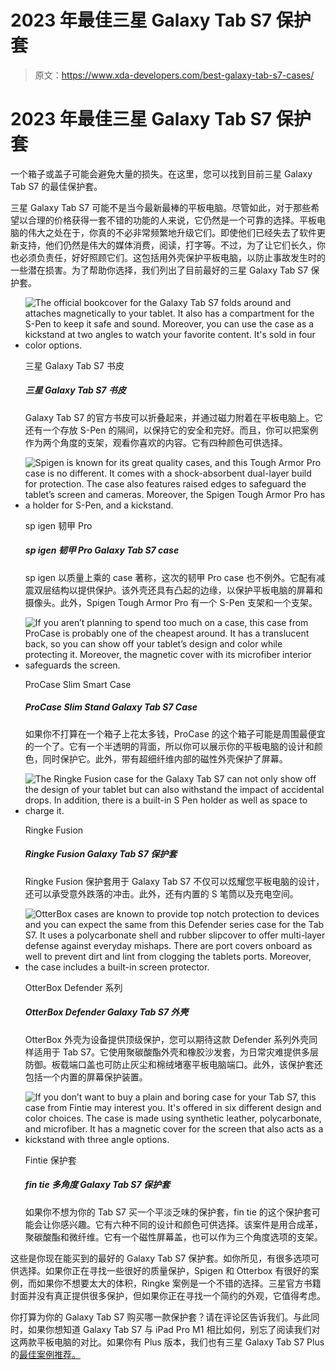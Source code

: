 # 2023 年最佳三星 Galaxy Tab S7 保护套

> 原文：<https://www.xda-developers.com/best-galaxy-tab-s7-cases/>

# 2023 年最佳三星 Galaxy Tab S7 保护套

一个箱子或盖子可能会避免大量的损失。在这里，您可以找到目前三星 Galaxy Tab S7 的最佳保护套。

三星 Galaxy Tab S7 可能不是当今最新最棒的平板电脑。尽管如此，对于那些希望以合理的价格获得一套不错的功能的人来说，它仍然是一个可靠的选择。平板电脑的伟大之处在于，你真的不必非常频繁地升级它们。即使他们已经失去了软件更新支持，他们仍然是伟大的媒体消费，阅读，打字等。不过，为了让它们长久，你也必须负责任，好好照顾它们。这包括用外壳保护平板电脑，以防止事故发生时的一些潜在损害。为了帮助你选择，我们列出了目前最好的三星 Galaxy Tab S7 保护套。

*   <picture>![The official bookcover for the Galaxy Tab S7 folds around and attaches magnetically to your tablet. It also has a compartment for the S-Pen to keep it safe and sound. Moreover, you can use the case as a kickstand at two angles to watch your favorite content. It's sold in four color options.](img/49315c4b51bad0ece0c8cc5e534bbe9d.png)</picture>

    三星 Galaxy Tab S7 书皮

    ##### 三星 Galaxy Tab S7 书皮

    Galaxy Tab S7 的官方书皮可以折叠起来，并通过磁力附着在平板电脑上。它还有一个存放 S-Pen 的隔间，以保持它的安全和完好。而且，你可以把案例作为两个角度的支架，观看你喜欢的内容。它有四种颜色可供选择。

*   <picture>![Spigen is known for its great quality cases, and this Tough Armor Pro case is no different. It comes with a shock-absorbent dual-layer build for protection. The case also features raised edges to safeguard the tablet’s screen and cameras. Moreover, the Spigen Tough Armor Pro has a holder for S-Pen, and a kickstand.](img/a5e608bea60a366197e84935fa70c377.png)</picture>

    sp igen 韧甲 Pro

    ##### sp igen 韧甲 Pro Galaxy Tab S7 case

    sp igen 以质量上乘的 case 著称，这次的韧甲 Pro case 也不例外。它配有减震双层结构以提供保护。该外壳还具有凸起的边缘，以保护平板电脑的屏幕和摄像头。此外，Spigen Tough Armor Pro 有一个 S-Pen 支架和一个支架。

*   <picture>![If you aren’t planning to spend too much on a case, this case from ProCase is probably one of the cheapest around. It has a translucent back, so you can show off your tablet’s design and color while protecting it. Moreover, the magnetic cover with its microfiber interior safeguards the screen.](img/98aa3e703732c6d29cc933824b3df045.png)</picture>

    ProCase Slim Smart Case

    ##### ProCase Slim Stand Galaxy Tab S7 Case

    如果你不打算在一个箱子上花太多钱，ProCase 的这个箱子可能是周围最便宜的一个了。它有一个半透明的背面，所以你可以展示你的平板电脑的设计和颜色，同时保护它。此外，带有超细纤维内部的磁性外壳保护了屏幕。

*   <picture>![The Ringke Fusion case for the Galaxy Tab S7 can not only show off the design of your tablet but can also withstand the impact of accidental drops. In addition, there is a built-in S Pen holder as well as space to charge it.](img/dea3beb7a43db64b3180541fe2202442.png)</picture>

    Ringke Fusion

    ##### Ringke Fusion Galaxy Tab S7 保护套

    Ringke Fusion 保护套用于 Galaxy Tab S7 不仅可以炫耀您平板电脑的设计，还可以承受意外跌落的冲击。此外，还有内置的 S 笔筒以及充电空间。

*   <picture>![OtterBox cases are known to provide top notch protection to devices and you can expect the same from this Defender series case for the Tab S7\. It uses a polycarbonate shell and rubber slipcover to offer multi-layer defense against everyday mishaps. There are port covers onboard as well to prevent dirt and lint from clogging the tablets ports. Moreover, the case includes a built-in screen protector.](img/bd4a081b2e8f4c3c29d105cc6f07c9c3.png)</picture>

    OtterBox Defender 系列

    ##### OtterBox Defender Galaxy Tab S7 外壳

    OtterBox 外壳为设备提供顶级保护，您可以期待这款 Defender 系列外壳同样适用于 Tab S7。它使用聚碳酸酯外壳和橡胶沙发套，为日常灾难提供多层防御。板载端口盖也可防止灰尘和棉绒堵塞平板电脑端口。此外，该保护套还包括一个内置的屏幕保护装置。

*   <picture>![If you don’t want to buy a plain and boring case for your Tab S7, this case from Fintie may interest you. It's offered in six different design and color choices. The case is made using synthetic leather, polycarbonate, and microfiber. It has a magnetic cover for the screen that also acts as a kickstand with three angle options.](img/0c09125a08d86274f5dc3cb4fc93684d.png)</picture>

    Fintie 保护套

    ##### fin tie 多角度 Galaxy Tab S7 保护套

    如果你不想为你的 Tab S7 买一个平淡乏味的保护套，fin tie 的这个保护套可能会让你感兴趣。它有六种不同的设计和颜色可供选择。该案件是用合成革，聚碳酸酯和微纤维。它有一个磁性屏幕盖，也可以作为三个角度选项的支架。

这些是你现在能买到的最好的 Galaxy Tab S7 保护套。如你所见，有很多选项可供选择。如果你正在寻找一些很好的质量保护，Spigen 和 Otterbox 有很好的案例，而如果你不想要太大的体积，Ringke 案例是一个不错的选择。三星官方书籍封面并没有真正提供很多保护，但如果你正在寻找一个简约的外观，它值得考虑。

你打算为你的 Galaxy Tab S7 购买哪一款保护套？请在评论区告诉我们。与此同时，如果你想知道 Galaxy Tab S7 与 iPad Pro M1 相比如何，别忘了阅读我们对这两款平板电脑的对比。如果你有 Plus 版本，我们也有三星 Galaxy Tab S7 Plus 的[最佳案例推荐。](https://www.xda-developers.com/best-galaxy-tab-s7-plus-cases/)